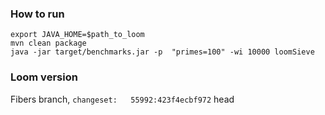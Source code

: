 ### How to run

```
export JAVA_HOME=$path_to_loom
mvn clean package
java -jar target/benchmarks.jar -p  "primes=100" -wi 10000 loomSieve
``` 

### Loom version

Fibers branch, `changeset:   55992:423f4ecbf972` head